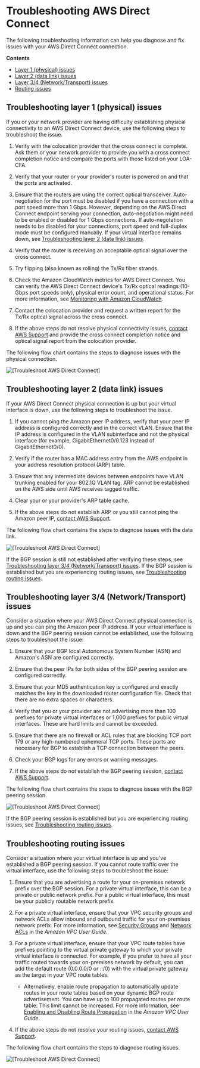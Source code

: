 # Troubleshooting AWS Direct Connect<a name="Troubleshooting"></a>

The following troubleshooting information can help you diagnose and fix issues with your AWS Direct Connect connection\.

**Contents**
+ [Layer 1 \(physical\) issues](#ts_layer_1)
+ [Layer 2 \(data link\) issues](#ts-layer-2)
+ [Layer 3/4 \(Network/Transport\) issues](#ts-layer-3)
+ [Routing issues](#ts-routing)

## Troubleshooting layer 1 \(physical\) issues<a name="ts_layer_1"></a>

If you or your network provider are having difficulty establishing physical connectivity to an AWS Direct Connect device, use the following steps to troubleshoot the issue\.

1. Verify with the colocation provider that the cross connect is complete\. Ask them or your network provider to provide you with a cross connect completion notice and compare the ports with those listed on your LOA\-CFA\.

1. Verify that your router or your provider's router is powered on and that the ports are activated\.

1. Ensure that the routers are using the correct optical transceiver\. Auto\-negotiation for the port must be disabled if you have a connection with a port speed more than 1 Gbps\. However, depending on the AWS Direct Connect endpoint serving your connection, auto\-negotiation might need to be enabled or disabled for 1 Gbps connections\. If auto\-negotation needs to be disabled for your connections, port speed and full\-duplex mode must be configured manually\. If your virtual interface remains down, see [Troubleshooting layer 2 \(data link\) issues](#ts-layer-2)\.

1. Verify that the router is receiving an acceptable optical signal over the cross connect\.

1. Try flipping \(also known as rolling\) the Tx/Rx fiber strands\.

1. Check the Amazon CloudWatch metrics for AWS Direct Connect\. You can verify the AWS Direct Connect device's Tx/Rx optical readings \(10\-Gbps port speeds only\), physical error count, and operational status\. For more information, see [Monitoring with Amazon CloudWatch](https://docs.aws.amazon.com/directconnect/latest/UserGuide/monitoring-cloudwatch.html)\.

1. Contact the colocation provider and request a written report for the Tx/Rx optical signal across the cross connect\.

1. If the above steps do not resolve physical connectivity issues, [contact AWS Support](https://aws.amazon.com/support/createCase) and provide the cross connect completion notice and optical signal report from the colocation provider\.

The following flow chart contains the steps to diagnose issues with the physical connection\.

![\[Troubleshoot AWS Direct Connect\]](http://docs.aws.amazon.com/directconnect/latest/UserGuide/images/layer1-ts.png)

## Troubleshooting layer 2 \(data link\) issues<a name="ts-layer-2"></a>

If your AWS Direct Connect physical connection is up but your virtual interface is down, use the following steps to troubleshoot the issue\.

1. If you cannot ping the Amazon peer IP address, verify that your peer IP address is configured correctly and in the correct VLAN\. Ensure that the IP address is configured in the VLAN subinterface and not the physical interface \(for example, GigabitEthernet0/0\.123 instead of GigabitEthernet0/0\)\. 

1. Verify if the router has a MAC address entry from the AWS endpoint in your address resolution protocol \(ARP\) table\.

1. Ensure that any intermediate devices between endpoints have VLAN trunking enabled for your 802\.1Q VLAN tag\. ARP cannot be established on the AWS side until AWS receives tagged traffic\.

1. Clear your or your provider's ARP table cache\.

1. If the above steps do not establish ARP or you still cannot ping the Amazon peer IP, [contact AWS Support](https://aws.amazon.com/support/createCase)\.

The following flow chart contains the steps to diagnose issues with the data link\.

![\[Troubleshoot AWS Direct Connect\]](http://docs.aws.amazon.com/directconnect/latest/UserGuide/images/troubleshooting-chart-layer-2.png)

If the BGP session is still not established after verifying these steps, see [Troubleshooting layer 3/4 \(Network/Transport\) issues](#ts-layer-3)\. If the BGP session is established but you are experiencing routing issues, see [Troubleshooting routing issues](#ts-routing)\.

## Troubleshooting layer 3/4 \(Network/Transport\) issues<a name="ts-layer-3"></a>

Consider a situation where your AWS Direct Connect physical connection is up and you can ping the Amazon peer IP address\. If your virtual interface is down and the BGP peering session cannot be established, use the following steps to troubleshoot the issue:

1. Ensure that your BGP local Autonomous System Number \(ASN\) and Amazon's ASN are configured correctly\.

1. Ensure that the peer IPs for both sides of the BGP peering session are configured correctly\.

1. Ensure that your MD5 authentication key is configured and exactly matches the key in the downloaded router configuration file\. Check that there are no extra spaces or characters\.

1. Verify that you or your provider are not advertising more than 100 prefixes for private virtual interfaces or 1,000 prefixes for public virtual interfaces\. These are hard limits and cannot be exceeded\.

1. Ensure that there are no firewall or ACL rules that are blocking TCP port 179 or any high\-numbered ephemeral TCP ports\. These ports are necessary for BGP to establish a TCP connection between the peers\.

1. Check your BGP logs for any errors or warning messages\.

1. If the above steps do not establish the BGP peering session, [contact AWS Support](https://aws.amazon.com/support/createCase)\.

The following flow chart contains the steps to diagnose issues with the BGP peering session\.

![\[Troubleshoot AWS Direct Connect\]](http://docs.aws.amazon.com/directconnect/latest/UserGuide/images/troubleshooting-chart-layer-3-4.png)

If the BGP peering session is established but you are experiencing routing issues, see [Troubleshooting routing issues](#ts-routing)\.

## Troubleshooting routing issues<a name="ts-routing"></a>

Consider a situation where your virtual interface is up and you've established a BGP peering session\. If you cannot route traffic over the virtual interface, use the following steps to troubleshoot the issue:

1. Ensure that you are advertising a route for your on\-premises network prefix over the BGP session\. For a private virtual interface, this can be a private or public network prefix\. For a public virtual interface, this must be your publicly routable network prefix\.

1. For a private virtual interface, ensure that your VPC security groups and network ACLs allow inbound and outbound traffic for your on\-premises network prefix\. For more information, see [Security Groups](https://docs.aws.amazon.com/vpc/latest/userguide/VPC_SecurityGroups.html) and [Network ACLs](https://docs.aws.amazon.com/vpc/latest/userguide/VPC_ACLs.html) in the *Amazon VPC User Guide*\.

1. For a private virtual interface, ensure that your VPC route tables have prefixes pointing to the virtual private gateway to which your private virtual interface is connected\. For example, if you prefer to have all your traffic routed towards your on\-premises network by default, you can add the default route \(0\.0\.0\.0/0 or ::/0\) with the virtual private gateway as the target in your VPC route tables\.
   + Alternatively, enable route propagation to automatically update routes in your route tables based on your dynamic BGP route advertisement\. You can have up to 100 propagated routes per route table\. This limit cannot be increased\. For more information, see [Enabling and Disabling Route Propagation](https://docs.aws.amazon.com/vpc/latest/userguide/VPC_Route_Tables.html#EnableDisableRouteProp) in the *Amazon VPC User Guide*\.

1. If the above steps do not resolve your routing issues, [contact AWS Support](https://aws.amazon.com/support/createCase)\.

The following flow chart contains the steps to diagnose routing issues\.

![\[Troubleshoot AWS Direct Connect\]](http://docs.aws.amazon.com/directconnect/latest/UserGuide/images/troubleshooting-chart-routing.png)